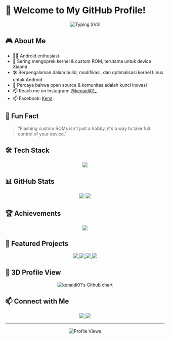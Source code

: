 # 👋 Welcome to My GitHub Profile!

<div align="center">
  <img src="https://readme-typing-svg.herokuapp.com?font=Fira+Code&weight=500&size=40&pause=1000&color=2E8B57&center=true&vCenter=true&width=600&height=100&lines=Hi+there!+I'm+Kenaidi;Android+Enthusiast;Gaming+Enthusiast;Kernel+%26+Device+Tree+Developer;ROM+Builder" alt="Typing SVG" />
</div>

## 🎮 About Me
- 👨‍💻 Android enthusiast
- 📱 Sering mengoprek kernel & custom ROM, terutama untuk device Xiaomi
- 🛠️ Berpengalaman dalam build, modifikasi, dan optimalisasi kernel Linux untuk Android
- 🚀 Percaya bahwa open source & komunitas adalah kunci inovasi
- 📫 Reach me on Instagram: [@kenaidi01_](https://instagram.com/kenaidi01_)
- 📫 Facebook: [Kenz](https://facebook.com/kenz)

## 🧩 Fun Fact
> "Flashing custom ROMs isn't just a hobby, it's a way to take full control of your device."

## 🛠️ Tech Stack
<div align="center">
  <img src="https://skillicons.dev/icons?i=cpp,html,css,js,git,github&theme=dark" />
</div>

## 📊 GitHub Stats
<div align="center">
  <img src="https://github-readme-stats.vercel.app/api?username=kenaidi01&show_icons=true&theme=radical" />
  <img src="https://github-readme-streak-stats.herokuapp.com/?user=kenaidi01&theme=radical" />
</div>

## 🏆 Achievements
<div align="center">
  <img src="https://github-profile-trophy.vercel.app/?username=kenaidi01&theme=radical&row=1" />
</div>

## 🌟 Featured Projects
<div align="center">
  <a href="https://github.com/kenaidi01/N0Kernel">
    <img src="https://github-readme-stats.vercel.app/api/pin/?username=kenaidi01&repo=N0Kernel&theme=radical" />
  </a>
  <a href="https://github.com/kenaidi01/kernel_xiaomi_sm8250">
    <img src="https://github-readme-stats.vercel.app/api/pin/?username=kenaidi01&repo=kernel_xiaomi_sm8250&theme=radical" />
  </a>
  <a href="https://github.com/kenaidi01/android_device_xiaomi_munch">
    <img src="https://github-readme-stats.vercel.app/api/pin/?username=kenaidi01&repo=android_device_xiaomi_munch&theme=radical" />
  </a>
  <a href="https://github.com/kenaidi01/android_hardware_xiaomi">
    <img src="https://github-readme-stats.vercel.app/api/pin/?username=kenaidi01&repo=android_hardware_xiaomi&theme=radical" />
  </a>
</div>

## 🎯 3D Profile View
<div align="center">
  <img src="https://ghchart.rshah.org/kenaidi01" alt="kenaidi01's Github chart" />
</div>

## 📫 Connect with Me
<div align="center">
  <a href="https://github.com/kenaidi01">
    <img src="https://img.shields.io/badge/GitHub-100000?style=for-the-badge&logo=github&logoColor=white" />
  </a>
  <a href="https://instagram.com/kenaidi01_">
    <img src="https://img.shields.io/badge/Instagram-E4405F?style=for-the-badge&logo=instagram&logoColor=white" />
  </a>
</div>

---
<div align="center">
  <img src="https://komarev.com/ghpvc/?username=kenaidi01&style=flat-square&color=blue" alt="Profile Views" />
</div> 
